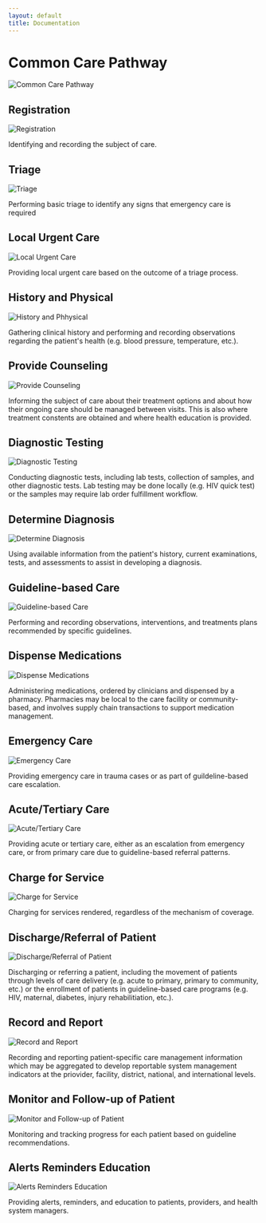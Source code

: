 ```yaml
---
layout: default
title: Documentation
---
```

# Common Care Pathway

![Common Care Pathway](assets/images/common-care-pathway.png)

<!-- 
Diagram evokes more encounter-based care, doesn't communicate that it potentially applies to more distributed care

Potentially simplify even more:
  Diagnosis/Therapy/Procedure/Identity
-->

## Registration

![Registration](assets/images/001-registration.png)

Identifying and recording the subject of care.

## Triage

![Triage](assets/images/002-triage.png)

Performing basic triage to identify any signs that emergency care is required

## Local Urgent Care

![Local Urgent Care](assets/images/003-local-urgent-care.png)

Providing local urgent care based on the outcome of a triage process.

## History and Physical

![History and Phhysical](assets/images/004-history-and-physical.png)

Gathering clinical history and performing and recording observations regarding the patient's health (e.g. blood pressure, temperature, etc.).

## Provide Counseling

![Provide Counseling](assets/images/005-provide-counseling.png)

Informing the subject of care about their treatment options and about how their ongoing care should be managed between visits. This is also where treatment constents are obtained and where health education is provided.

## Diagnostic Testing

![Diagnostic Testing](assets/images/006-diagnostic-testing.png)

Conducting diagnostic tests, including lab tests, collection of samples, and other diagnostic tests. Lab testing may be done locally (e.g. HIV quick test) or the samples may require lab order fulfillment workflow.

## Determine Diagnosis

![Determine Diagnosis](assets/images/007-determine-diagnosis.png)

Using available information from the patient's history, current examinations, tests, and assessments to assist in developing a diagnosis.

## Guideline-based Care

![Guideline-based Care](assets/images/008-guideline-based-care.png)

Performing and recording observations, interventions, and treatments plans recommended by specific guidelines.

## Dispense Medications

![Dispense Medications](assets/images/009-dispense-medications.png)
	
Administering medications, ordered by clinicians and dispensed by a pharmacy. Pharmacies may be local to the care facility or community-based, and involves supply chain transactions to support medication management.

## Emergency Care

![Emergency Care](assets/images/010-emergency-care.png)
	
Providing emergency care in trauma cases or as part of guildeline-based care escalation.

## Acute/Tertiary Care

![Acute/Tertiary Care](assets/images/011-acute-tertiary-care.png)
	
Providing acute or tertiary care, either as an escalation from emergency care, or from primary care due to guideline-based referral patterns.

## Charge for Service

![Charge for Service](assets/images/012-charge-for-service.png)

Charging for services rendered, regardless of the mechanism of coverage.

## Discharge/Referral of Patient

![Discharge/Referral of Patient](assets/images/013-discharge-referral-of-patient.png)

Discharging or referring a patient, including the movement of patients through levels of care delivery (e.g. acute to primary, primary to community, etc.) or the enrollment of patients in guideline-based care programs (e.g. HIV, maternal, diabetes, injury rehabilitiation, etc.).

## Record and Report

![Record and Report](assets/images/014-record-and-report.png)

Recording and reporting patient-specific care management information which may be aggregated to develop reportable system management indicators at the priovider, facility, district, national, and international levels.

## Monitor and Follow-up of Patient

![Monitor and Follow-up of Patient](assets/images/015-monitor-and-follow-up-of-patient.png)

Monitoring and tracking progress for each patient based on guideline recommendations.

## Alerts Reminders Education

![Alerts Reminders Education](assets/images/016-alerts-reminders-education.png)

Providing alerts, reminders, and education to patients, providers, and health system managers.

